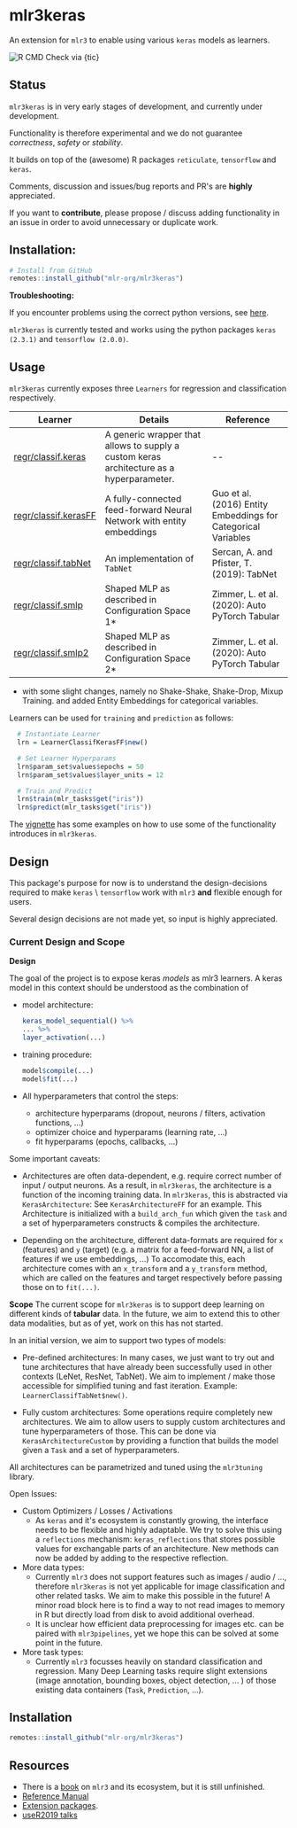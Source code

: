 # mlr3keras
An extension for `mlr3` to enable using various `keras` models as learners.

![R CMD Check via {tic}](https://github.com/mlr-org/mlr3keras/workflows/R%20CMD%20Check%20via%20%7Btic%7D/badge.svg)
<!--
[![Build status](https://ci.appveyor.com/api/projects/status/m2tuhgdxo8is0nv0?svg=true)](https://ci.appveyor.com/project/mlr-org/mlr3keras)
[![CRAN](https://www.r-pkg.org/badges/version/mlr3)](https://cran.r-project.org/package=mlr3keras)
[![codecov](https://codecov.io/gh/mlr-org/mlr3/branch/master/graph/badge.svg)](https://codecov.io/gh/mlr-org/mlr3)
-->

## Status

`mlr3keras` is in very early stages of development, and currently under development.

Functionality is therefore experimental and we do not guarantee *correctness*, *safety* or *stability*.

It builds on top of the (awesome) R packages `reticulate`, `tensorflow` and `keras`.

Comments, discussion and issues/bug reports and PR's are **highly** appreciated.

If you want to **contribute**, please propose / discuss adding functionality in an issue in order to avoid unnecessary or duplicate work.

## Installation:

```r
# Install from GitHub
remotes::install_github("mlr-org/mlr3keras")
```

**Troubleshooting:**

If you encounter problems using the correct python versions, see [here](https://rstudio.github.io/reticulate/articles/versions.html).

`mlr3keras` is currently tested and works using the python packages `keras (2.3.1)` and `tensorflow (2.0.0)`.

## Usage

`mlr3keras` currently exposes three `Learners` for regression and classification respectively.

| Learner | Details | Reference |
|---|---|---|
| [regr/classif.keras]()   | A generic wrapper that allows to supply a custom keras architecture as a hyperparameter.| --  |
| [regr/classif.kerasFF]() | A fully-connected feed-forward Neural Network with entity embeddings                    |  Guo et al. (2016) Entity Embeddings for Categorical Variables |
| [regr/classif.tabNet]()  | An implementation of `TabNet`                      | Sercan, A. and Pfister, T. (2019): TabNet |
| [regr/classif.smlp]()    | Shaped MLP as described in Configuration Space 1*  | Zimmer, L. et al. (2020): Auto PyTorch Tabular |
| [regr/classif.smlp2]()   | Shaped MLP as described in Configuration Space 2* | Zimmer, L. et al. (2020): Auto PyTorch Tabular |

* with some slight changes, namely no Shake-Shake, Shake-Drop, Mixup Training.
and added Entity Embeddings for categorical variables.

Learners can be used for `training` and `prediction` as follows:

```r
  # Instantiate Learner
  lrn = LearnerClassifKerasFF$new()

  # Set Learner Hyperparams
  lrn$param_set$values$epochs = 50
  lrn$param_set$values$layer_units = 12

  # Train and Predict
  lrn$train(mlr_tasks$get("iris"))
  lrn$predict(mlr_tasks$get("iris"))
```

The [vignette](https://github.com/mlr-org/mlr3keras/blob/master/vignettes/fist_steps.Rmd) has some examples on how to use some of the functionality introduces in `mlr3keras`.

## Design

This package's purpose for now is to understand the design-decisions required to make `keras` \ `tensorflow` work
with `mlr3` **and** flexible enough for users.

Several design decisions are not made yet, so input is highly appreciated.


### Current Design and Scope

**Design**

The goal of the project is to expose keras *models* as mlr3 learners.
A keras model in this context should be understood as the combination of

  - model architecture:
    ```r
    keras_model_sequential() %>%
    ... %>%
    layer_activation(...)
    ```

  - training procedure:
    ```r
    model$compile(...)
    model$fit(...)
    ```

  - All hyperparameters that control the steps:
    - architecture hyperparams (dropout, neurons / filters, activation functions, ...)
    - optimizer choice and hyperparams (learning rate, ...)
    - fit hyperparams (epochs, callbacks, ...)

Some important caveats:
- Architectures are often data-dependent, e.g. require correct number of input / output neurons.
  As a result, in `mlr3keras`, the architecture is a function of the incoming training data.
  In `mlr3keras`, this is abstracted via `KerasArchitecture`:
  See `KerasArchitectureFF` for an example.
  This Architecture is initialized with a `build_arch_fun` which given the `task` and a
  set of hyperparameters constructs & compiles the architecture.

- Depending on the architecture, different data-formats are required for `x` (features) and `y` (target)
  (e.g. a matrix for a feed-forward NN, a list of features if we use embeddings, ...)
  To accomodate this, each architecture comes with an `x_transform` and a `y_transform`
  method, which are called on the features and target respectively before passing those on to
  `fit(...)`.


**Scope**
The current scope for `mlr3keras` is to support deep learning on different kinds of **tabular** data. In the future,
we aim to extend this to other data modalities, but as of yet, work on this has not started.


In an initial version, we aim to support two types of models:

- Pre-defined architectures:
  In many cases, we just want to try out and tune architectures that have already been successfully
  used in other contexts (LeNet, ResNet, TabNet). We aim to implement / make those accessible
  for simplified tuning and fast iteration.
  Example: `LearnerClassifTabNet$new()`.

- Fully custom architectures:
  Some operations require completely new architectures. We aim to allow users to supply custom architectures
  and tune hyperparameters of those. This can be done via `KerasArchitectureCustom` by providing a
  function that builds the model given a `Task` and a set of hyperparameters.

All architectures can be parametrized and tuned using the `mlr3tuning` library.




Open Issues:
- Custom Optimizers / Losses / Activations
  - As `keras` and it's ecosystem is constantly growing, the interface needs to be flexible and
    highly adaptable. We try to solve this using a `reflections` mechanism:
    `keras_reflections` that stores possible values for exchangable parts of an architecture.
    New methods can now be added by adding to the respective reflection.
- More data types:
  - Currently `mlr3` does not support features such as images / audio / ..., therefore `mlr3keras` is
    not yet applicable for image classification and other related tasks. We aim to make this possible in the future!
    A minor road block here is to find a way to not read images to memory in R but directly load from disk
    to avoid additional overhead.
  - It is unclear how efficient data preprocessing for images etc. can be paired with `mlr3pipelines`,
    yet we hope this can be solved at some point in the future.
- More task types:
  - Currently `mlr3` focusses heavily on standard classification and regression. Many Deep Learning tasks
    require slight extensions (image annotation, bounding boxes, object detection, ... ) of those existing
    data containers (`Task`, `Prediction`, ...).


## Installation

```r
remotes::install_github("mlr-org/mlr3keras")
```

## Resources

* There is a [book](https://mlr3book.mlr-org.com/) on `mlr3` and its ecosystem, but it is still unfinished.
* [Reference Manual](https://mlr3.mlr-org.com/reference/)
* [Extension packages](https://github.com/mlr-org/mlr3/wiki/Extension-Packages).
* [useR2019 talks](https://github.com/mlr-org/mlr-outreach/tree/master/2019_useR)
